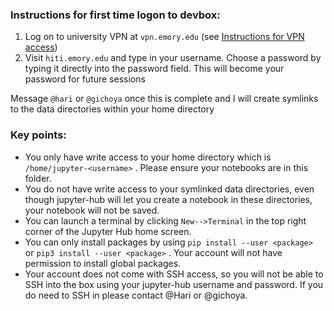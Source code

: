 ### **Instructions for first time logon to devbox:**

1. Log on to university VPN at `vpn.emory.edu` (see [Instructions for VPN access](https://github.com/Emory-HITI/onboarding/wiki/Instructions-for-VPN-access))
2. Visit `hiti.emory.edu` and type in your username. Choose a password by typing it directly into the password field. This will become your password for future sessions

Message `@hari` or `@gichoya` once this is complete and I will create symlinks to the data directories within your home directory

### Key points:
* You only have write access to your home directory which is `/home/jupyter-<username>` . Please ensure your notebooks are in this folder.
* You do not have write access to your symlinked data directories, even though jupyter-hub will let you create a notebook in these directories, your notebook will not be saved.
* You can launch a terminal by clicking `New-->Terminal` in the top right corner of the Jupyter Hub home screen.
* You can only install packages by using `pip install --user <package> ` or `pip3 install --user <package>` . Your account will not have permission to install global packages.
* Your account does not come with SSH access, so you will not be able to SSH into the box using your jupyter-hub username and password. If you do need to SSH in please contact @Hari or @gichoya.